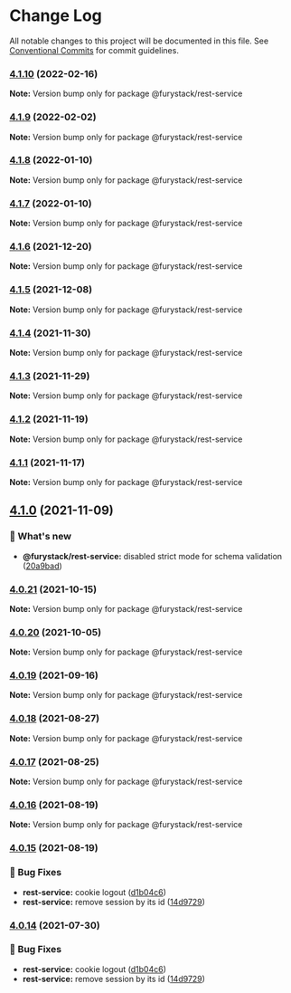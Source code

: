 # Change Log

All notable changes to this project will be documented in this file.
See [Conventional Commits](https://conventionalcommits.org) for commit guidelines.

### [4.1.10](https://github.com/furystack/furystack/compare/@furystack/rest-service@4.1.9...@furystack/rest-service@4.1.10) (2022-02-16)

**Note:** Version bump only for package @furystack/rest-service

### [4.1.9](https://github.com/furystack/furystack/compare/@furystack/rest-service@4.1.8...@furystack/rest-service@4.1.9) (2022-02-02)

**Note:** Version bump only for package @furystack/rest-service

### [4.1.8](https://github.com/furystack/furystack/compare/@furystack/rest-service@4.1.6...@furystack/rest-service@4.1.8) (2022-01-10)

**Note:** Version bump only for package @furystack/rest-service

### [4.1.7](https://github.com/furystack/furystack/compare/@furystack/rest-service@4.1.6...@furystack/rest-service@4.1.7) (2022-01-10)

**Note:** Version bump only for package @furystack/rest-service

### [4.1.6](https://github.com/furystack/furystack/compare/@furystack/rest-service@4.1.5...@furystack/rest-service@4.1.6) (2021-12-20)

**Note:** Version bump only for package @furystack/rest-service

### [4.1.5](https://github.com/furystack/furystack/compare/@furystack/rest-service@4.1.4...@furystack/rest-service@4.1.5) (2021-12-08)

**Note:** Version bump only for package @furystack/rest-service

### [4.1.4](https://github.com/furystack/furystack/compare/@furystack/rest-service@4.1.3...@furystack/rest-service@4.1.4) (2021-11-30)

**Note:** Version bump only for package @furystack/rest-service

### [4.1.3](https://github.com/furystack/furystack/compare/@furystack/rest-service@4.1.2...@furystack/rest-service@4.1.3) (2021-11-29)

**Note:** Version bump only for package @furystack/rest-service

### [4.1.2](https://github.com/furystack/furystack/compare/@furystack/rest-service@4.1.1...@furystack/rest-service@4.1.2) (2021-11-19)

**Note:** Version bump only for package @furystack/rest-service

### [4.1.1](https://github.com/furystack/furystack/compare/@furystack/rest-service@4.1.0...@furystack/rest-service@4.1.1) (2021-11-17)

**Note:** Version bump only for package @furystack/rest-service

## [4.1.0](https://github.com/furystack/furystack/compare/@furystack/rest-service@4.0.21...@furystack/rest-service@4.1.0) (2021-11-09)

### 🚀 What's new

- **@furystack/rest-service:** disabled strict mode for schema validation ([20a9bad](https://github.com/furystack/furystack/commit/20a9bad9368b06b6b3186273b767dbb690e6473a))

### [4.0.21](https://github.com/furystack/furystack/compare/@furystack/rest-service@4.0.20...@furystack/rest-service@4.0.21) (2021-10-15)

**Note:** Version bump only for package @furystack/rest-service

### [4.0.20](https://github.com/furystack/furystack/compare/@furystack/rest-service@4.0.19...@furystack/rest-service@4.0.20) (2021-10-05)

**Note:** Version bump only for package @furystack/rest-service

### [4.0.19](https://github.com/furystack/furystack/compare/@furystack/rest-service@4.0.18...@furystack/rest-service@4.0.19) (2021-09-16)

**Note:** Version bump only for package @furystack/rest-service

### [4.0.18](https://github.com/furystack/furystack/compare/@furystack/rest-service@4.0.17...@furystack/rest-service@4.0.18) (2021-08-27)

**Note:** Version bump only for package @furystack/rest-service

### [4.0.17](https://github.com/furystack/furystack/compare/@furystack/rest-service@4.0.16...@furystack/rest-service@4.0.17) (2021-08-25)

**Note:** Version bump only for package @furystack/rest-service

### [4.0.16](https://github.com/furystack/furystack/compare/@furystack/rest-service@4.0.15...@furystack/rest-service@4.0.16) (2021-08-19)

**Note:** Version bump only for package @furystack/rest-service

### [4.0.15](https://github.com/furystack/furystack/compare/@furystack/rest-service@2.3.2...@furystack/rest-service@4.0.15) (2021-08-19)

### 🐛 Bug Fixes

- **rest-service:** cookie logout ([d1b04c6](https://github.com/furystack/furystack/commit/d1b04c6d976951b74c7880ab57e5676618dd5bb2))
- **rest-service:** remove session by its id ([14d9729](https://github.com/furystack/furystack/commit/14d9729c1e9581bb86ef0d87b93b3ec65056bc29))

### [4.0.14](https://github.com/furystack/furystack/compare/@furystack/rest-service@2.3.2...@furystack/rest-service@4.0.14) (2021-07-30)

### 🐛 Bug Fixes

- **rest-service:** cookie logout ([d1b04c6](https://github.com/furystack/furystack/commit/d1b04c6d976951b74c7880ab57e5676618dd5bb2))
- **rest-service:** remove session by its id ([14d9729](https://github.com/furystack/furystack/commit/14d9729c1e9581bb86ef0d87b93b3ec65056bc29))
